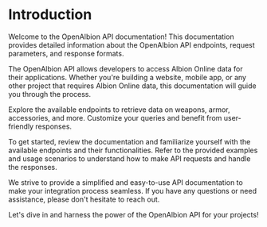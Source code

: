 # Introduction

Welcome to the OpenAlbion API documentation! This documentation provides detailed information about the OpenAlbion API endpoints, request parameters, and response formats.

The OpenAlbion API allows developers to access Albion Online data for their applications. Whether you're building a website, mobile app, or any other project that requires Albion Online data, this documentation will guide you through the process.

Explore the available endpoints to retrieve data on weapons, armor, accessories, and more. Customize your queries and benefit from user-friendly responses.

To get started, review the documentation and familiarize yourself with the available endpoints and their functionalities. Refer to the provided examples and usage scenarios to understand how to make API requests and handle the responses.

We strive to provide a simplified and easy-to-use API documentation to make your integration process seamless. If you have any questions or need assistance, please don't hesitate to reach out.

Let's dive in and harness the power of the OpenAlbion API for your projects!
